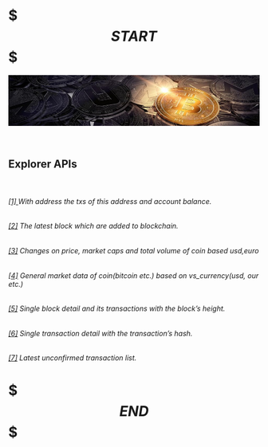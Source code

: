 # $$$START$$$

![The requested url was not found on this server.](./res/apibanner.jpg "link")

<br>

## Explorer APIs

<br>

######   [[1] ](https://blockchain.info/rawaddr/${address}  "1. link") With address the txs of this address and account balance.  

###### [[2]](https://stacks-node-api.mainnet.stacks.co/extended/v1/block "2.link") The latest block which are added to blockchain. 

###### [[3]](https://api.coingecko.com/api/v3/coins/${coin}/market_chart?vs_currency=${vsCurrencies}&days=1 "3.link") Changes on price, market caps and total volume of coin based usd,euro

<!--  coin(bitcoin, ethereium) based on vs_coins(use,eur) -->

###### [[4]](https://api.coingecko.com/api/v3/simple/price?ids=${coin}&vs_currencies=${vsCurrencies}&include_market_cap=true&include_24hr_vol=true&include_24hr_change=true "4. link") General market data of coin(bitcoin etc.) based on vs_currency(usd, our etc.)


###### [[5]](https://blockchain.info/block-height/${height}?format=json&cors=true "5. link") Single block detail and its transactions with the block’s height.


###### [[6]](https://blockchain.info/rawtx/${transactionHash}?format=json&cors=true "6.link") Single transaction detail with the transaction’s hash.


###### [[7]](https://blockchain.info/unconfirmed-transactions?format=json&cors=true "7.link") Latest unconfirmed transaction list. 


# $$$END$$$
